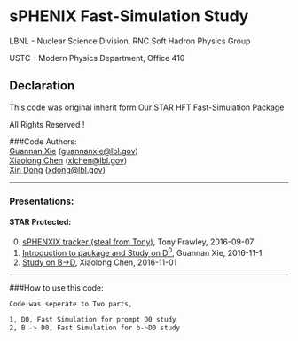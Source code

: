 # sPHENIX Fast-Simulation Study
LBNL - Nuclear Science Division, RNC Soft Hadron Physics Group

USTC - Modern Physics Department, Office 410

## Declaration
This code was original inherit form Our STAR HFT Fast-Simulation Package

All Rights Reserved !

###Code Authors:  
[Guannan Xie](https://github.com/GuannanXie) (guannanxie@lbl.gov)  
[Xiaolong Chen](https://github.com/xlchen123) (xlchen@lbl.gov)  
[Xin Dong](https://github.com/starsdong) (xdong@lbl.gov)  
- - -
### Presentations:  
#### STAR Protected:  
00. [sPHENXIX tracker (steal from Tony)](https://github.com/GuannanXie/sPHENIX_FastSimu/blob/master/Slides/2016Sept_sPHENIX_tracking_simulations_Tony.pdf), Tony Frawley, 2016-09-07 
1. [Introduction to package and Study on D<sup>0</sup>](https://drupal.star.bnl.gov/STAR/system/files/2016Oc25_sPHENIX_FastSimu.pdf), Guannan Xie, 2016-11-1  
2. [Study on B->D](https://drupal.star.bnl.gov/STAR/system/files/Simu_sPhenix.pdf), Xiaolong Chen, 2016-11-01  

- - -

###How to use this code:  
```bash
Code was seperate to Two parts, 

1, D0, Fast Simulation for prompt D0 study
2, B -> D0, Fast Simulation for b->D0 study
```

